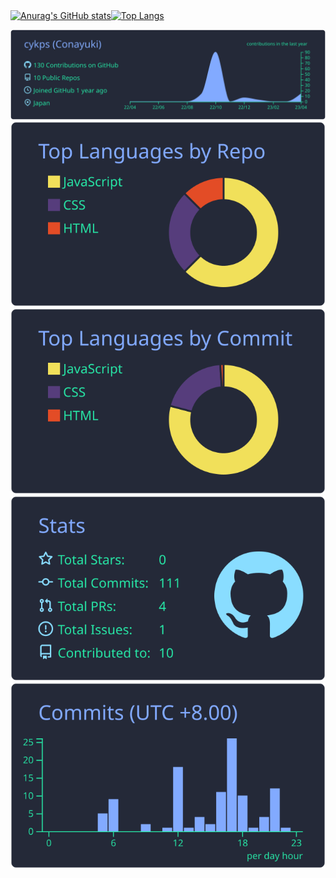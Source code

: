 <div style="display:flex;">
  <a href="https://github.com/anuraghazra/github-readme-stats"><img height="200px" alt="Anurag's GitHub stats" src="https://github-readme-stats.vercel.app/api?username=cykps&show_icons=true&theme=blueberry&border_color=374360"></a>
	<a href="https://github.com/anuraghazra/github-readme-stats"><img height="200px" alt="Top Langs" src="https://github-readme-stats.vercel.app/api/top-langs/?username=cykps&layout=compact&theme=blueberry&border_color=374360"></a>
</div>

[![](https://raw.githubusercontent.com/cykps/cykps/main/profile-summary-card-output/blueberry/0-profile-details.svg)](https://github.com/vn7n24fzkq/github-profile-summary-cards)
[![](https://raw.githubusercontent.com/cykps/cykps/main/profile-summary-card-output/blueberry/1-repos-per-language.svg)](https://github.com/vn7n24fzkq/github-profile-summary-cards) [![](https://raw.githubusercontent.com/cykps/cykps/main/profile-summary-card-output/blueberry/2-most-commit-language.svg)](https://github.com/vn7n24fzkq/github-profile-summary-cards)
[![](https://raw.githubusercontent.com/cykps/cykps/main/profile-summary-card-output/blueberry/3-stats.svg)](https://github.com/vn7n24fzkq/github-profile-summary-cards) [![](https://raw.githubusercontent.com/cykps/cykps/main/profile-summary-card-output/blueberry/4-productive-time.svg)](https://github.com/vn7n24fzkq/github-profile-summary-cards)

<!--
**cykps/cykps** is a ✨ _special_ ✨ repository because its `README.md` (this file) appears on your GitHub profile.

Here are some ideas to get you started:

- 🔭 I’m currently working on ...
- 🌱 I’m currently learning ...
- 👯 I’m looking to collaborate on ...
- 🤔 I’m looking for help with ...
- 💬 Ask me about ...
- 📫 How to reach me: ...
- 😄 Pronouns: ...
- ⚡ Fun fact: ...
-->
